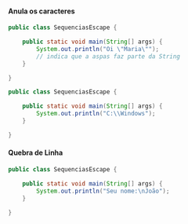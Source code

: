 #### Anula os caracteres 
```java
public class SequenciasEscape {

	public static void main(String[] args) {
		System.out.println("Oi \"Maria\"");
		// indica que a aspas faz parte da String
	}

}
```

```java
public class SequenciasEscape {

	public static void main(String[] args) {
	    System.out.println("C:\\Windows");
	}

}
```

#### Quebra de Linha
```java
public class SequenciasEscape {

	public static void main(String[] args) {
	    System.out.println("Seu nome:\nJoão");
	}

}
```


